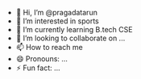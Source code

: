 - 👋 Hi, I’m @pragadatarun
- 👀 I’m interested in sports
- 🌱 I’m currently learning B.tech CSE
- 💞️ I’m looking to collaborate on ...
- 📫 How to reach me 
- 😄 Pronouns: ...
- ⚡ Fun fact: ...

<!---
pragadatarun/pragadatarun is a ✨ special ✨ repository because its `README.md` (this file) appears on your GitHub profile.
You can click the Preview link to take a look at your changes.
--->
